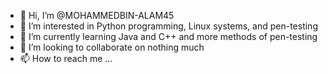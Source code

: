 - 👋 Hi, I’m @MOHAMMEDBIN-ALAM45
- 👀 I’m interested in Python programming, Linux systems, and pen-testing
- 🌱 I’m currently learning Java and C++ and more methods of pen-testing 
- 💞️ I’m looking to collaborate on nothing much
- 📫 How to reach me ...

<!---
MOHAMMEDBIN-ALAM45/MOHAMMEDBIN-ALAM45 is a ✨ special ✨ repository because its `README.md` (this file) appears on your GitHub profile.
You can click the Preview link to take a look at your changes.
--->
